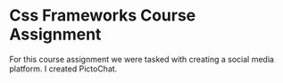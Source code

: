 # Css Frameworks Course Assignment

For this course assignment we were tasked with creating a social media platform. I created PictoChat.
